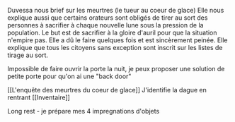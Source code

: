Duvessa nous brief sur les meurtres (le tueur au coeur de glace)
Elle nous explique aussi que certains orateurs sont obligés de tirer au sort des personnes à sacrifier à chaque nouvelle lune sous la pression de la population. Le but est de sacrifier à la gloire d'auril pour que la situation n'empire pas. Elle a dû le faire quelques fois et est sincèrement peinée. Elle explique que tous les citoyens sans exception sont inscrit sur les listes de tirage au sort.

Impossible de faire ouvrir la porte la nuit, je peux proposer une solution de petite porte pour qu'on ai une "back door"


[[L'enquête des meurtres du coeur de glace]]
J'identifie la dague en rentrant [[Inventaire]]

Long rest - je prépare mes 4 impregnations d'objets





